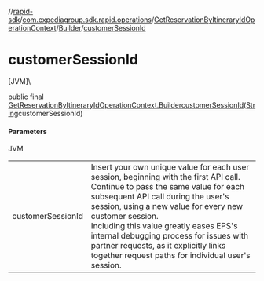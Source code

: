//[rapid-sdk](../../../../index.md)/[com.expediagroup.sdk.rapid.operations](../../index.md)/[GetReservationByItineraryIdOperationContext](../index.md)/[Builder](index.md)/[customerSessionId](customer-session-id.md)

# customerSessionId

[JVM]\

public final [GetReservationByItineraryIdOperationContext.Builder](index.md)[customerSessionId](customer-session-id.md)([String](https://docs.oracle.com/javase/8/docs/api/java/lang/String.html)customerSessionId)

#### Parameters

JVM

| | |
|---|---|
| customerSessionId | Insert your own unique value for each user session, beginning with the first API call. Continue to pass the same value for each subsequent API call during the user's session, using a new value for every new customer session.<br> Including this value greatly eases EPS's internal debugging process for issues with partner requests, as it explicitly links together request paths for individual user's session. |
